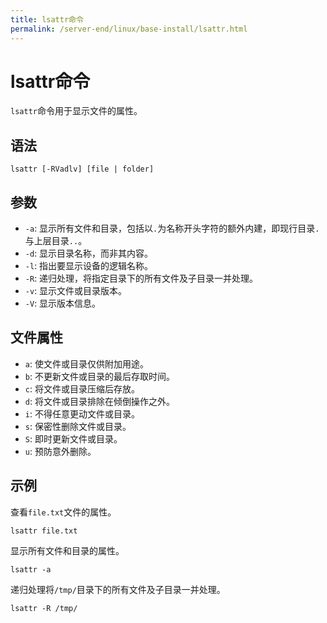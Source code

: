 ```yaml
---
title: lsattr命令
permalink: /server-end/linux/base-install/lsattr.html
---
```


# lsattr命令

`lsattr`命令用于显示文件的属性。

## 语法

```shell
lsattr [-RVadlv] [file | folder]
```

## 参数

- `-a`: 显示所有文件和目录，包括以`.`为名称开头字符的额外内建，即现行目录`.`与上层目录`..`。
- `-d`: 显示目录名称，而非其内容。
- `-l`: 指出要显示设备的逻辑名称。
- `-R`: 递归处理，将指定目录下的所有文件及子目录一并处理。
- `-v`: 显示文件或目录版本。
- `-V`: 显示版本信息。

## 文件属性

- `a`: 使文件或目录仅供附加用途。
- `b`: 不更新文件或目录的最后存取时间。
- `c`: 将文件或目录压缩后存放。
- `d`: 将文件或目录排除在倾倒操作之外。
- `i`: 不得任意更动文件或目录。
- `s`: 保密性删除文件或目录。
- `S`: 即时更新文件或目录。
- `u`: 预防意外删除。

## 示例

查看`file.txt`文件的属性。

```shell
lsattr file.txt
```

显示所有文件和目录的属性。

```shell
lsattr -a
```

递归处理将`/tmp/`目录下的所有文件及子目录一并处理。

```shell
lsattr -R /tmp/
```
